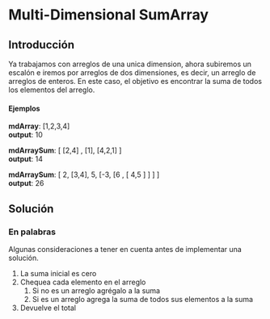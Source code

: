 # Multi-Dimensional SumArray
## Introducción
Ya trabajamos con arreglos de una unica dimension, ahora subiremos un escalón e iremos por arreglos de dos dimensiones, es decir, un arreglo de arreglos de enteros.
En este caso, el objetivo es encontrar la suma de todos los elementos del arreglo.

#### Ejemplos
**mdArray**: [1,2,3,4]    
**output**:  10

**mdArraySum**: [ [2,4] , [1], [4,2,1] ]  
**output**:  14

**mdArraySum**: [ 2, [3,4], 5, [-3, [6 , [ 4,5 ] ] ] ]   
**output**:  26

## Solución
### En palabras
Algunas consideraciones a tener en cuenta antes de implementar una solución.

1. La suma inicial es cero
2. Chequea cada elemento en el arreglo
    1. Si no es un arreglo agrégalo a la suma
    2. Si es un arreglo agrega la suma de todos sus elementos a la suma
3. Devuelve el total